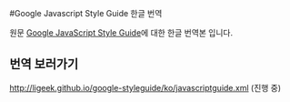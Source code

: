#Google Javascript Style Guide 한글 번역

원문 [Google JavaScript Style Guide](https://google-styleguide.googlecode.com/svn/trunk/javascriptguide.xml)에 대한 한글 번역본 입니다.

## 번역 보러가기
<http://ligeek.github.io/google-styleguide/ko/javascriptguide.xml> (진행 중)
